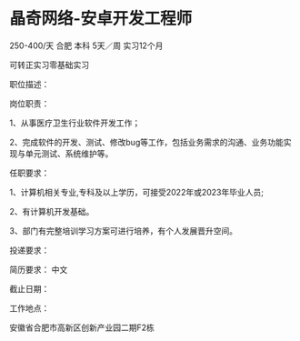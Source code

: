 # 晶奇网络-安卓开发工程师

250-400/天 合肥 本科 5天／周 实习12个月

可转正实习零基础实习

职位描述：

岗位职责： 

1、从事医疗卫生行业软件开发工作； 

2、完成软件的开发、测试、修改bug等工作，包括业务需求的沟通、业务功能实现与单元测试、系统维护等。 

任职要求： 

1、计算机相关专业,专科及以上学历，可接受2022年或2023年毕业人员; 

2、有计算机开发基础。

3、部门有完整培训学习方案可进行培养，有个人发展晋升空间。

投递要求：

简历要求： 中文

截止日期：

工作地点：

安徽省合肥市高新区创新产业园二期F2栋